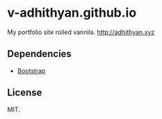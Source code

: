 # v-adhithyan.github.io

  My portfolio site rolled vannila. http://adhithyan.xyz

## Dependencies

* [Bootstrap](https://github.com/twbs/bootstrap)

## License

  MIT.

